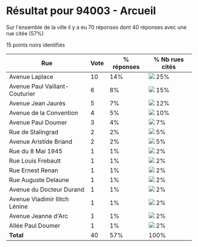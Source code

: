 # Résultat pour 94003 - Arcueil

Sur l'ensemble de la ville il y a eu 70 réponses dont 40 réponses avec une rue citée (57%)

15 points noirs identifiés

| Rue | Vote | % réponses | % Nb rues cités|
|-----|------|------------|----------------|
| Avenue Laplace | 10 | 14% | <img src="../../img/bar_25.gif" />&nbsp;25%|
| Avenue Paul Vaillant-Couturier | 6 | 8% | <img src="../../img/bar_15.gif" />&nbsp;15%|
| Avenue Jean Jaurès | 5 | 7% | <img src="../../img/bar_12.gif" />&nbsp;12%|
| Avenue de la Convention | 4 | 5% | <img src="../../img/bar_10.gif" />&nbsp;10%|
| Avenue Paul Doumer | 3 | 4% | <img src="../../img/bar_7.gif" />&nbsp;7%|
| Rue de Stalingrad | 2 | 2% | <img src="../../img/bar_5.gif" />&nbsp;5%|
| Avenue Aristide Briand | 2 | 2% | <img src="../../img/bar_5.gif" />&nbsp;5%|
| Rue du 8 Mai 1945 | 1 | 1% | <img src="../../img/bar_2.gif" />&nbsp;2%|
| Rue Louis Frebault | 1 | 1% | <img src="../../img/bar_2.gif" />&nbsp;2%|
| Rue Ernest Renan | 1 | 1% | <img src="../../img/bar_2.gif" />&nbsp;2%|
| Rue Auguste Delaune | 1 | 1% | <img src="../../img/bar_2.gif" />&nbsp;2%|
| Avenue du Docteur Durand | 1 | 1% | <img src="../../img/bar_2.gif" />&nbsp;2%|
| Avenue Vladimir Ilitch Lénine | 1 | 1% | <img src="../../img/bar_2.gif" />&nbsp;2%|
| Avenue Jeanne d'Arc | 1 | 1% | <img src="../../img/bar_2.gif" />&nbsp;2%|
| Allée Paul Doumer | 1 | 1% | <img src="../../img/bar_2.gif" />&nbsp;2%|
| **Total** | 40 | 57% | 100%|
